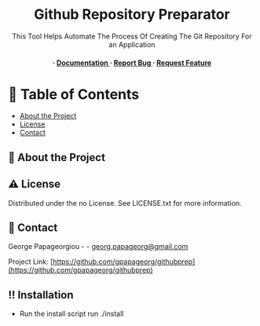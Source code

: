 <div align='center'>

<h1>Github Repository Preparator</h1>
<p>This Tool Helps Automate The Process Of Creating The Git Repository For an Application</p>

<h4> <span> · </span> <a href="https://github.com/gpapageorg/githubprep/blob/master/README.md"> Documentation </a> <span> · </span> <a href="https://github.com/gpapageorg/githubprep/issues"> Report Bug </a> <span> · </span> <a href="https://github.com/gpapageorg/githubprep/issues"> Request Feature </a> </h4>


</div>

# :notebook_with_decorative_cover: Table of Contents

- [About the Project](#star2-about-the-project)
- [License](#warning-license)
- [Contact](#handshake-contact)


## :star2: About the Project

## :warning: License

Distributed under the no License. See LICENSE.txt for more information.

## :handshake: Contact

George Papageorgiou - - georg.papageorg@gmail.com

Project Link: [https://github.com/gpapageorg/githubprep](https://github.com/gpapageorg/githubprep)

## :bangbang: Installation
* Run the install script run ./install
